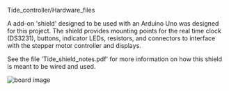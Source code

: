 Tide_controller/Hardware_files

A add-on 'shield' designed to be used with an Arduino Uno was designed for this
project. The shield provides mounting points for the real time clock (DS3231),
buttons, indicator LEDs, resistors, and connectors to interface with the stepper 
motor controller and displays. 

See the file 'Tide_shield_notes.pdf' for more information on how this shield
is meant to be wired and used. 

![board image]('Eagle_design_files/Tide_controller_shield_v1_top.png')